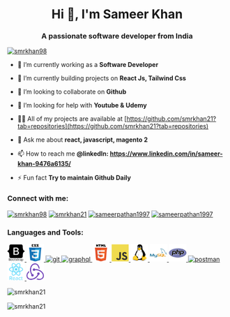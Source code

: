 <h1 align="center">Hi 👋, I'm Sameer Khan</h1>
<h3 align="center">A passionate software developer from India</h3>

<p align="left"> <a href="https://twitter.com/smrkhan98" target="blank"><img src="https://img.shields.io/twitter/follow/smrkhan98?logo=twitter&style=for-the-badge" alt="smrkhan98" /></a> </p>

- 🔭 I’m currently working as a **Software Developer**

- 🌱 I’m currently building projects on **React Js, Tailwind Css**

- 👯 I’m looking to collaborate on **Github**

- 🤝 I’m looking for help with **Youtube & Udemy**

- 👨‍💻 All of my projects are available at [https://github.com/smrkhan21?tab=repositories](https://github.com/smrkhan21?tab=repositories)

- 💬 Ask me about **react, javascript, magento 2**

- 📫 How to reach me **@linkedIn: https://www.linkedin.com/in/sameer-khan-9476a6135/**

- ⚡ Fun fact **Try to maintain Github Daily**

<h3 align="left">Connect with me:</h3>
<p align="left">
<a href="https://twitter.com/smrkhan98" target="blank"><img align="center" src="https://raw.githubusercontent.com/rahuldkjain/github-profile-readme-generator/master/src/images/icons/Social/twitter.svg" alt="smrkhan98" height="30" width="40" /></a>
<a href="https://linkedin.com/in/smrkhan21" target="blank"><img align="center" src="https://raw.githubusercontent.com/rahuldkjain/github-profile-readme-generator/master/src/images/icons/Social/linked-in-alt.svg" alt="smrkhan21" height="30" width="40" /></a>
<a href="https://codesandbox.com/sameerpathan1997" target="blank"><img align="center" src="https://raw.githubusercontent.com/rahuldkjain/github-profile-readme-generator/master/src/images/icons/Social/codesandbox.svg" alt="sameerpathan1997" height="30" width="40" /></a>
<a href="https://www.leetcode.com/sameerpathan1997" target="blank"><img align="center" src="https://raw.githubusercontent.com/rahuldkjain/github-profile-readme-generator/master/src/images/icons/Social/leet-code.svg" alt="sameerpathan1997" height="30" width="40" /></a>
</p>

<h3 align="left">Languages and Tools:</h3>
<p align="left"> <a href="https://getbootstrap.com" target="_blank" rel="noreferrer"> <img src="https://raw.githubusercontent.com/devicons/devicon/master/icons/bootstrap/bootstrap-plain-wordmark.svg" alt="bootstrap" width="40" height="40"/> </a> <a href="https://www.w3schools.com/css/" target="_blank" rel="noreferrer"> <img src="https://raw.githubusercontent.com/devicons/devicon/master/icons/css3/css3-original-wordmark.svg" alt="css3" width="40" height="40"/> </a> <a href="https://git-scm.com/" target="_blank" rel="noreferrer"> <img src="https://www.vectorlogo.zone/logos/git-scm/git-scm-icon.svg" alt="git" width="40" height="40"/> </a> <a href="https://graphql.org" target="_blank" rel="noreferrer"> <img src="https://www.vectorlogo.zone/logos/graphql/graphql-icon.svg" alt="graphql" width="40" height="40"/> </a> <a href="https://www.w3.org/html/" target="_blank" rel="noreferrer"> <img src="https://raw.githubusercontent.com/devicons/devicon/master/icons/html5/html5-original-wordmark.svg" alt="html5" width="40" height="40"/> </a> <a href="https://developer.mozilla.org/en-US/docs/Web/JavaScript" target="_blank" rel="noreferrer"> <img src="https://raw.githubusercontent.com/devicons/devicon/master/icons/javascript/javascript-original.svg" alt="javascript" width="40" height="40"/> </a> <a href="https://www.linux.org/" target="_blank" rel="noreferrer"> <img src="https://raw.githubusercontent.com/devicons/devicon/master/icons/linux/linux-original.svg" alt="linux" width="40" height="40"/> </a> <a href="https://www.mysql.com/" target="_blank" rel="noreferrer"> <img src="https://raw.githubusercontent.com/devicons/devicon/master/icons/mysql/mysql-original-wordmark.svg" alt="mysql" width="40" height="40"/> </a> <a href="https://www.php.net" target="_blank" rel="noreferrer"> <img src="https://raw.githubusercontent.com/devicons/devicon/master/icons/php/php-original.svg" alt="php" width="40" height="40"/> </a> <a href="https://postman.com" target="_blank" rel="noreferrer"> <img src="https://www.vectorlogo.zone/logos/getpostman/getpostman-icon.svg" alt="postman" width="40" height="40"/> </a> <a href="https://reactjs.org/" target="_blank" rel="noreferrer"> <img src="https://raw.githubusercontent.com/devicons/devicon/master/icons/react/react-original-wordmark.svg" alt="react" width="40" height="40"/> </a> <a href="https://redux.js.org" target="_blank" rel="noreferrer"> <img src="https://raw.githubusercontent.com/devicons/devicon/master/icons/redux/redux-original.svg" alt="redux" width="40" height="40"/> </a> </p>

<p><img align="center" src="https://github-readme-stats.vercel.app/api/top-langs?username=smrkhan21&show_icons=true&locale=en&layout=compact" alt="smrkhan21" /></p>

<p><img align="center" src="https://github-readme-streak-stats.herokuapp.com/?user=smrkhan21&" alt="smrkhan21" /></p>
